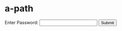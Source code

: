 # a-path
<!DOCTYPE html>
<html lang="en">
<head>
    <meta charset="UTF-8">
    <meta name="viewport" content="width=device-width, initial-scale=1.0">
    <title>Password Protected Page</title>
</head>
<body>

<!-- Password form -->
<div id="password-form">
    <form id="password-form" onsubmit="checkPassword(event)">
        <label for="password">Enter Password: </label>
        <input type="password" id="password" name="password" required>
        <button type="submit">Submit</button>
    </form>
</div>

<!-- Content (hidden by default) -->
<div id="content" style="display: none;">
    <p>Another case of a massacre of severe intensity at a public place has been reported, totaling the reported instances of unnatural surges of violence to twenty-two for just this week. Our reporters are present at A-9 at the crystal avenue on Lavender Isle, surrounding the third block of the scene of unrest, the Arrows Through Moon Theatre.</p>
    <p>The man responsible for the unrest is reportedly arrested and calm as of now. According to our reporters, the man claimed that he was under the control of a malevolent being. Bystanders are convinced it is the rumored Cepheus and it is a source of panic for all of the archipelago. The man further claimed that he was helped by a tranquil voice in regaining control of himself. His claims have not helped him in avoiding an arrest as per the reports, a decision strongly appreciated by relatives of the twenty injured and fifteen murdered by the hands of the eighteen-year-old human. Further research has been assured by the authorities but the expanding panic is a major concern for all of Pleonexia.</p>
    <p>We bring you exclusive insights into the convicted man’s claims, especially what was said to him by “a tranquil voice” —</p>
    <blockquote>
        <p>"Wake up. You are not in control. Wake and take hold of yourself. Look around you, what you've done. Smell the iron in the air, the blood on your hands. The screams you have wrested from innocents. I am here, I will help. But first you must WAKE!"</p>
        <footer>— A tranquil voice.</footer>
    </blockquote>
    <p>A̵ ̸t̴r̸a̸n̶q̷u̴i̸l̷ ̴v̶o̵i̷c̸e̷.̵</p>
    <p>Ä̴̺́ ̸̧̈́t̴͎̚r̴̯͐â̵͇n̷͔̿q̵͈̈́ų̷͊ḯ̸ͅl̵̢͠ ̵̼̎v̷̕ͅo̸͇͠ȉ̶͚c̵̜͊ê̷̺.̷̢̇.</p>
    <p>A̸͈͇͎̱̗͆̈́̏͝͝ͅ ̵̡̡̮̞̗̪̬̖͂̒͋̈̈́̅́̐͘ẗ̸̩̠̰̹͓̙̳̟̳́̽r̶̬̩͉̥̩̿́͛̀̀a̸͖̩̘̯͂͛̃n̷̠̗̦̟̬͍͉̤̔̏̈́̀̈́̎̌͆͘q̴͔͎̍̄̀̍u̷̗̜̤̺͖͓̠̓̈̍͌͑͐̑̒̕į̸̻̙̭̯͕̩̮̰̕ļ̶̛̗̪ ̴͉̜̤͔̗͚̹̆̍͆v̷̞͇͉͝o̷̧̠͇̙͇͈͂̅͗̐̈̍í̵̩̬̮̰͙̞̱͇̟̿̒͐̍̊͛́c̷͔̜͓͉͉̫̈́̋͆̆̀̓́́͒ȩ̷͙̬̥̿̚͜.̵͉͔̣͍͘</p>
    <p>À̷̡̱͓͕̟͓͎̩̱̱͇̓̐͂͛̉ ̵̘̥̜̯͔̪̠̖͖̭͖̲͇̑͐̑͗͑̇́̉̋̉̽͘͜͝ͅt̶̮͚͎͎͎̝̰́̀̈́̂̀̀̍͐̈̓̚͝͠͝r̵̝̥̤̤̟͓̊̋̾̀̍͒̕̕͝a̴̧͓͚̥͚͓̬̟̺̺͉̠̻̒n̷̡̡͙̰̼̘͖̭̘͉̲̼̰̥͗̐̀̊͌̏͒́͘͜͝͝q̷̧͈͎̗̹̼̝̗̯̥̪̰̖͎̫̄͛͂̑̓͌̓̀̈̍͝u̵̢͇͕̳̮̻̩͎͛̀i̵͚̻͈͉̖͙̯͛̊̚ļ̴̛̲̘̟̖̤̖̲̪̻̻̋͑̒͊̄̎̊̎̏̎̀̊͝ ̶̢̨̜̞̰͈̲̪̹̣̐̽͆̾͒̋́͝v̷͓̺̤̖̏̈̂̓̚ő̵͓̦̝̟̃̀͛̾̃̓̑̀͒̀̽͠͝ĭ̵̡̧͚̻̫̠̭͎̠̤́̋c̵̮̥̜͚̙̩̘̱̲̰̞̮̖̺͍̎ę̵̧̪̙̣͓̗͌͗͑͛̐͗̽̊.̷̧̖̪̩̱͓̺̗͙̐̒ͅ</p>
    <p>Ą̸̛̼̭͎̲̖̝͕͈̦̭͕̳͈̖̺̺͎́̅̿͊̽̕͝͝ ̵̹̫̒͛͌́̊͝t̷̯͓͇͉̻̯̙̻̱̃̉̑̌͗͒̅̇͆̽̀̑̈́̏̽̔̏̐̈́̔͝r̶̜̮̙͍̰̣͉͖̝̟̮̦̫̦̭̟̦͆̏a̵͙̳̱͚̤͙̻͔͗̋̿̽̋̈́̑̅̇̓̈n̷̛̛͔͍̰̝͙͈̥͕̲̼͙̙͔͆̈́̀͊͊́͋̑̈́̓̃̀̅̎͘͘ͅq̴̻̜͉̹̭̥͈̜͉̫̯̼̠̜̐̓́̃̿̊̍̍̅͌̚͘͠͝ů̴͍͍̠̪̳̘̜͉͕͍̞͜į̶̫͔̲͇͇̘̟̣̼͕̟͆͆͊̉̄̽̈́͊̓̉̏͜͝l̵̦̐̉̎ ̸̨̢̛̛͖̘̦̞̲̗͓͕̖̰͙͍̱̠͑̈́͐̀͂̽͋͒̄̈́͌̑͘͘v̶̨̢̡̲͙̪̺̝̰̣̹͖̤̖̳̯͔̂̃̔̾͛̏̆͝ǫ̴̖̭̩̩̝̫̯̞̬̩͚̤̪̫͖̖̽́̑̚͜͠ỉ̵̡̳̜̖̟͉̜̩̩̬̜̞͚́͑̿͛̀̃̊͑̀͆́͒̕̕͝ͅc̷̛̛̝̪̭̮͈̜̩̣̥̫̤̻̱̹̋̈́̎̀̂̓̄͒̈͗̓̍̾͐̑̋̚̚ͅe̶̱̪͖͉̬̙̹̼͂̓̍̉.̷̢̧̛̭̦̳̮̪͉̙̹͕̗̬̝͇͔̒͗̽̉̽</p>
    <p>A̸̢̛̛̬͎̤͙̝̻͈͚͈̘̮̫̫̹̓͐̅͌̔̋̋͆͋̍̋̽́̾̏̈́̍̾̈́̐̑͋̂̀́̈̚̕͠ ̵̨̡̳͈̩͕̇̄͑̄͗̀̇͜t̸̡̡̙̻̺͉̞̣͇̬͙̫̬͔͙̳̭̻̖̞̮͚̞̦̣̲̼͉̥̳̻̖͔̭̗̞̥̳̼̓̍͌̿̽̃̐̔͠r̷̛̟͕͆a̴̢̡͍̬̦̪͓̳̭̲̤̟̫͙̦̮͆̔̒́̌̓̈̿̀͂̌̿́͌͂̃͌́͊͌͛́͌̎̈́̏͆̍͘̚͘͝͝͝͝ň̶̨̛̛̩͕͓̺̊͋́̂͒̊̈́͌̋̈̾̈̂̃̍̾̚͝ͅq̶̨̡̛̛̼̥̝̫̯̩̬̪̙̙̣͇͙̯̣͇̩̩͎̖̱̐̀̓̏͐̑̄̉̀͑̐̃̾̐͊̏̔̃̓͆̾̐̏͋̒͐̚̚͘͘̕̕̕͝ͅũ̶̝̣͙͙͉͎̬͉͙̹̠̩̣̅̐̈́͋͘͘ͅi̶̩͙̭̲̼̙͕͑̅̏̈́̔̉̎̅͛͂͜l̵̡̨̮̫̤̰̪͎̼̪̦̰̫̲̹̥̫͍̥̦̭̺͖̙͚̬͈͇̖͚̊́̑̋̊̿͊̇̾̅̒̋͒͊̃̈̈́̄̚͝͠ ̶̨̢̛̭͉̲͖̲͚̰͚̳̻͎̭̫̯̗̲̅̆̀̈́́͑̔͗̏͊͂̂̊̚̚̕͝͝ͅv̸̨̢̨͖̰̬̹̼͍̖̪̬̬̭̣͎͉̣͇̱̳̯̭͚̙̭̟̗̙̈́͒̔̍͂͊̊̔̆̄̽̐̽̋͋̆̇̓́́̋̍̍̆̀̓̌͊͐͗̋͗̏̚̕͜͠͝ô̸̧̨̨̨̖̖̻̜͈̙̳̰̣̬͍͇̭̠͉̭̹̰͔̟̫̞̱͖͕͉̣͙̬̒̀͂̿̔̽̅̀̉̿̽̋͐̅̀͋͑̈̂̈́̀͐͌̏̆̋̊̈́̚̚͘̚͜͝͠͝͝i̶͎̝̤̖̘̞̟̜̪̮͓̩͉̬̺̯̻̤͎͎͖̼̘̘͊̇͌͑̈́̆͊̄̒̓͂͋̈̂̓͛̍͋̈́̆͋̉̑́̉̈́͛́̐̑̕̚͝ͅc̸̡̢̛̯̺͇̠̫͖̱͈̗̱̟̺̝̺͍̩͈͈̲͙̖̋͋̑̆̔͂́̊̈̑́͌͂̒̈́̃̕͠ͅę̷͇͉̻͙͍̳̭̱̫̥̥͚͉͆̑̀̂̈̄̐̈́́̈̋̅̐͌̒̈́͐̀̈́.̵̨̨̢̛̪̳̦̯̞̥̫̝̠̘͖̥̖̲̍͆̈́̓͌͛̇̊́͑̈̈́̔̿̈́͋̉̎͑͊͒͛̋̾̑̿̄̎̽͜͝͠͠͝</p>
</div>

<script>
    // Password check function
    function checkPassword(event) {
        event.preventDefault();
        var password = document.getElementById('password').value;
        // Replace 'your_password' with your actual password
        if (password === 'moon') {
            document.getElementById('password-form').style.display = 'none';
            document.getElementById('content').style.display = 'block';
        } else {
            alert('Incorrect password. Please try again.');
        }
    }
</script>

</body>
</html>
